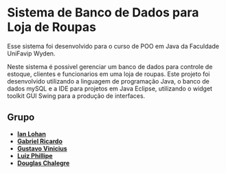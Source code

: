 # Sistema de Banco de Dados para Loja de Roupas
Esse sistema foi desenvolvido para o curso de POO em Java da Faculdade UniFavip Wyden.

Neste sistema é possivel gerenciar um banco de dados para controle de estoque, clientes e funcionarios em uma loja de roupas. Este projeto foi desenvolvido utilizando a linguagem de programação Java, o banco de dados mySQL e a IDE para projetos em Java Eclipse, utilizando o widget toolkit GUI Swing para a produção de interfaces.

## Grupo
- [**Ian Lohan**](https://github.com/Ian-Lohan)
- [**Gabriel Ricardo**](https://github.com/Gabrielg09)
- [**Gustavo Vinicius**](https://github.com/Gus20vs)
- [**Luiz Phillipe**](https://github.com/phoonsz)
- [**Douglas Chalegre**](https://github.com/Chalegre91)
